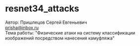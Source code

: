 # resnet34_attacks
Автор: Пришлецов Сергей Евгеньевич<br>
prisha@inbox.ru<br>
Тема работы: "Физические атаки на систему классификации изображений посредством нанесения камуфляжа"
